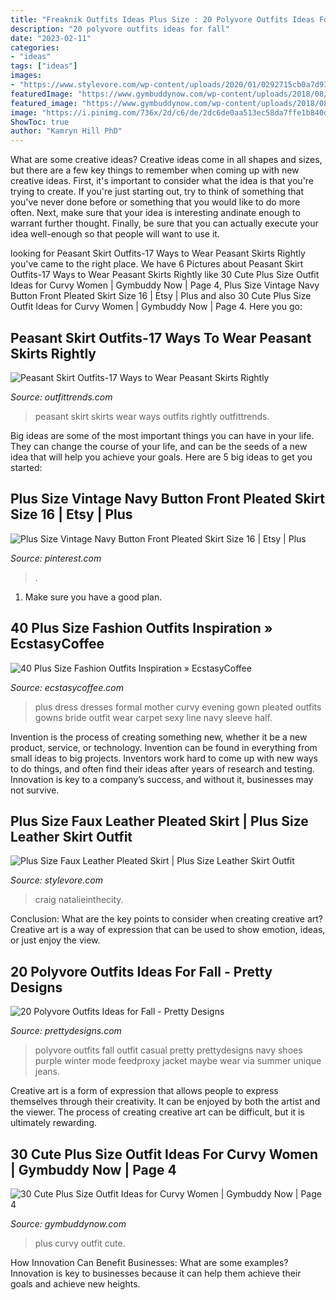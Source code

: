 ```yaml
---
title: "Freaknik Outfits Ideas Plus Size : 20 Polyvore Outfits Ideas For Fall"
description: "20 polyvore outfits ideas for fall"
date: "2023-02-11"
categories:
- "ideas"
tags: ["ideas"]
images:
- "https://www.stylevore.com/wp-content/uploads/2020/01/0292715cb0a7d93e7c956c4884f5e746.jpg"
featuredImage: "https://www.gymbuddynow.com/wp-content/uploads/2018/08/25-1.jpg"
featured_image: "https://www.gymbuddynow.com/wp-content/uploads/2018/08/25-1.jpg"
image: "https://i.pinimg.com/736x/2d/c6/de/2dc6de0aa513ec58da7ffe1b840d45b8--plus-size-vintage-size-.jpg"
ShowToc: true
author: "Kamryn Hill PhD"
---
```



What are some creative ideas?
Creative ideas come in all shapes and sizes, but there are a few key things to remember when coming up with new creative ideas. First, it's important to consider what the idea is that you're trying to create. If you're just starting out, try to think of something that you've never done before or something that you would like to do more often. Next, make sure that your idea is interesting andinate enough to warrant further thought. Finally, be sure that you can actually execute your idea well-enough so that people will want to use it.

	

		
looking for Peasant Skirt Outfits-17 Ways to Wear Peasant Skirts Rightly you've came to the right place. We have 6 Pictures about Peasant Skirt Outfits-17 Ways to Wear Peasant Skirts Rightly like 30 Cute Plus Size Outfit Ideas for Curvy Women | Gymbuddy Now | Page 4, Plus Size Vintage Navy Button Front Pleated Skirt Size 16 | Etsy | Plus and also 30 Cute Plus Size Outfit Ideas for Curvy Women | Gymbuddy Now | Page 4. Here you go:
		
    
## Peasant Skirt Outfits-17 Ways To Wear Peasant Skirts Rightly

<img loading=lazy src="https://www.outfittrends.com/wp-content/uploads/2016/06/peasant-skirt-outfit-ideas-9.jpg" onerror="this.onerror=null;this.src='https://tse1.mm.bing.net/th?id=OIP.2ZLqwvl-4RPds4pBil8XtgHaKR&amp;pid=15.1';" alt="Peasant Skirt Outfits-17 Ways to Wear Peasant Skirts Rightly">

_Source: outfittrends.com_

>peasant skirt skirts wear ways outfits rightly outfittrends. 

	

Big ideas are some of the most important things you can have in your life. They can change the course of your life, and can be the seeds of a new idea that will help you achieve your goals. Here are 5 big ideas to get you started: 

    
## Plus Size Vintage Navy Button Front Pleated Skirt Size 16 | Etsy | Plus

<img loading=lazy src="https://i.pinimg.com/736x/2d/c6/de/2dc6de0aa513ec58da7ffe1b840d45b8--plus-size-vintage-size-.jpg" onerror="this.onerror=null;this.src='https://tse4.mm.bing.net/th?id=OIP.w_a0kgSJwHEjyBdA1_RkxAHaLH&amp;pid=15.1';" alt="Plus Size Vintage Navy Button Front Pleated Skirt Size 16 | Etsy | Plus">

_Source: pinterest.com_

>. 

	

1. Make sure you have a good plan.

    
## 40 Plus Size Fashion Outfits Inspiration » EcstasyCoffee

<img loading=lazy src="https://i1.wp.com/www.ecstasycoffee.com/wp-content/uploads/2016/10/Pleated-evening-gown.jpg?resize=648%2C1024" onerror="this.onerror=null;this.src='https://tse2.mm.bing.net/th?id=OIP.M4VGERuCpbioASR47VNzlQHaLt&amp;pid=15.1';" alt="40 Plus Size Fashion Outfits Inspiration » EcstasyCoffee">

_Source: ecstasycoffee.com_

>plus dress dresses formal mother curvy evening gown pleated outfits gowns bride outfit wear carpet sexy line navy sleeve half. 

	

Invention is the process of creating something new, whether it be a new product, service, or technology. Invention can be found in everything from small ideas to big projects. Inventors work hard to come up with new ways to do things, and often find their ideas after years of research and testing. Innovation is key to a company’s success, and without it, businesses may not survive.

    
## Plus Size Faux Leather Pleated Skirt | Plus Size Leather Skirt Outfit

<img loading=lazy src="https://www.stylevore.com/wp-content/uploads/2020/01/0292715cb0a7d93e7c956c4884f5e746.jpg" onerror="this.onerror=null;this.src='https://tse3.mm.bing.net/th?id=OIP.KK2jI1wGw2ztB-8xjFINJwHaLH&amp;pid=15.1';" alt="Plus Size Faux Leather Pleated Skirt | Plus Size Leather Skirt Outfit">

_Source: stylevore.com_

>craig natalieinthecity. 

	

Conclusion: What are the key points to consider when creating creative art?
Creative art is a way of expression that can be used to show emotion, ideas, or just enjoy the view.

    
## 20 Polyvore Outfits Ideas For Fall - Pretty Designs

<img loading=lazy src="https://www.prettydesigns.com/wp-content/uploads/2015/09/20-polyvore-outfits-ideas-for-fall18.jpg" onerror="this.onerror=null;this.src='https://tse3.mm.bing.net/th?id=OIP.exeRzRYz4HkNca5rNS-RqAHaKW&amp;pid=15.1';" alt="20 Polyvore Outfits Ideas for Fall - Pretty Designs">

_Source: prettydesigns.com_

>polyvore outfits fall outfit casual pretty prettydesigns navy shoes purple winter mode feedproxy jacket maybe wear via summer unique jeans. 

	

Creative art is a form of expression that allows people to express themselves through their creativity. It can be enjoyed by both the artist and the viewer. The process of creating creative art can be difficult, but it is ultimately rewarding.

    
## 30 Cute Plus Size Outfit Ideas For Curvy Women | Gymbuddy Now | Page 4

<img loading=lazy src="https://www.gymbuddynow.com/wp-content/uploads/2018/08/25-1.jpg" onerror="this.onerror=null;this.src='https://tse3.mm.bing.net/th?id=OIP.tuH_im-Hm2FAa1Q30TkLhwHaKk&amp;pid=15.1';" alt="30 Cute Plus Size Outfit Ideas for Curvy Women | Gymbuddy Now | Page 4">

_Source: gymbuddynow.com_

>plus curvy outfit cute. 

	

How Innovation Can Benefit Businesses: What are some examples?
Innovation is key to businesses because it can help them achieve their goals and achieve new heights.

